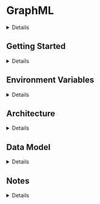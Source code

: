 # GraphML
<details>
TODO description
</details>

## Getting Started
<details>

1. clone repo
```bash
  git clone https://github.com/TrevorDArcyEvans/GraphML.git
```
1. generate self signed, https certificate
```bash
  cd GraphML.API
  ./CreateCert.sh
  cp GraphML.pfx Debug/netcoreapp3.1/
  cd ..
```
1. build
```bash
  dotnet restore
  dotnet build
```
1. run tests
```bash
  dotnet test
```
1. run API
```bash
  export ASPNETCORE_ENVIRONMENT=Development
  cd GraphML.API/bin/Debug/netcoreapp3.1 
  ./GraphML.API
```
1. open [Swagger UI](http://localhost:5000/swagger/index.html)

</details>

## Environment Variables
<details>

### Backend API
<details>

|Variable | Description | Example Value|
|---------|-------|--------------|
ASPNETCORE_ENVIRONMENT | ASP.NET Core runtime environment | `Production`, `Development`, `Test`
||
API_URI       | |
API_USERNAME  | |
API_PASSWORD  | |
||
DATASTORE_CONNECTION         | | SqLite
DATASTORE_CONNECTION_TYPE    | | SqLite
DATASTORE_CONNECTION_STRING  | | Data Source=&#124;DataDirectory&#124;Data/GraphML.sqlite3;
||
LOG_CONNECTION_STRING | |
LOG_BEARER_AUTH       | | False
||
OIDC_USERINFO_URL | |
OIDC_ISSUER_URL   | |
OIDC_AUDIENCE     | |
||
RESULT_DATASTORE | | localhost:6379
||
KESTREL_CERTIFICATE_FILENAME  | | GraphML.pfx
KESTREL_CERTIFICATE_PASSWORD  | | DisruptTheMarket
KESTREL_URLS                  | | http://localhost:5000
KESTREL_HTTPS_PORT            | | 8000
||
MESSAGE_QUEUE_URL               | | activemq:tcp://localhost:61616
MESSAGE_QUEUE_NAME              | | GraphML
MESSAGE_QUEUE_POLL_INTERVAL_S   | | 5
MESSAGE_QUEUE_USE_THREADS       | | False

</details>
</details>

## Architecture
<details>
TODO
</details>

## Data Model
<details>
TODO
</details>

## Notes
<details>

* enable `Development` mode by setting env var:  
&nbsp;&nbsp;&nbsp;&nbsp;  `export ASPNETCORE_ENVIRONMENT=Development`
* SwaggerUI is only enabled in `Development` mode
* Basic authentication (username/password) is only enabled in `Development` mode
* Basic authentication is `username`=`password` eg `Admin/Admin`
* For basic authentication, `role`=`username`

</details>
